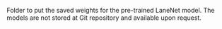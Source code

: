 Folder to put the saved weights for the pre-trained LaneNet model.
The models are not stored at Git repository and available upon request.
